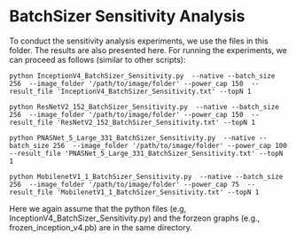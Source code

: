 # BatchSizer Sensitivity Analysis
To conduct the sensitivity analysis experiments, we use the files in this folder. The results are also presented here. For running the experiments, we can proceed as follows (similar to other scripts):

    python InceptionV4_BatchSizer_Sensitivity.py  --native --batch_size 256  --image_folder '/path/to/image/folder' --power_cap 150  --result_file 'InceptionV4_BatchSizer_Sensitivity.txt' --topN 1
    
    python ResNetV2_152_BatchSizer_Sensitivity.py  --native --batch_size 256  --image_folder '/path/to/image/folder' --power_cap 150  --result_file 'ResNetV2_152_BatchSizer_Sensitivity.txt' --topN 1
    
    python PNASNet_5_Large_331_BatchSizer_Sensitivity.py  --native --batch_size 256  --image_folder '/path/to/image/folder' --power_cap 100  --result_file 'PNASNet_5_Large_331_BatchSizer_Sensitivity.txt' --topN 1
    
    python MobilenetV1_1_BatchSizer_Sensitivity.py  --native --batch_size 256  --image_folder '/path/to/image/folder' --power_cap 75  --result_file 'MobilenetV1_1_BatchSizer_Sensitivity.txt' --topN 1

Here we again assume that the python files (e.g, InceptionV4_BatchSizer_Sensitivity.py) and the forzeon graphs (e.g., frozen_inception_v4.pb) are in the same directory.
